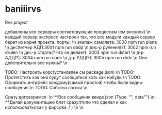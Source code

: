 # baniiirvs
Rvs project

добавлены все серверы соответсвуюшие процессам (см рисунок) \n
каждый сервер экспресс настроен так, что все модули каждый сервер берет из корня проекта.
порты: \n
экипаж самолета: 3000               npm run plane   \n
диспетчер АДП:3001                  npm run dadp    \n
дис-р руления(?): 3002              npm run drulen  \n
дис-р старта(? что он делает): 3003 npm run dstart  \n
д-р АДЦ(?): 3004                    npm run dadc    \n
д-р РДЦ(?): 3005                    npm run drdc    \n
Они действительно все нужны? \n

TODO: Настроить корс(установлен см package.json)    \n
TODO: Протетстить как они будут сообщаться хоть как нибудь  \n
TODO: Оформить интрфейс каждому(самый простой) чтобы были видны сообщения   \n
TODO: Собстна логика    \n

Сразу договоримся:  \n
**Все сообщения ввиде json {Type: "", data""}   \n
**Делай документацию блэт сразу!(типо что сделал и как использовать)(как у фирсова :/ )     \n            \n
